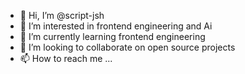 - 👋 Hi, I’m @script-jsh
- 👀 I’m interested in frontend engineering and Ai
- 🌱 I’m currently learning frontend engineering
- 💞️ I’m looking to collaborate on open source projects
- 📫 How to reach me ...

<!---
script-jsh/script-jsh is a ✨ special ✨ repository because its `README.md` (this file) appears on your GitHub profile.
You can click the Preview link to take a look at your changes.
--->
